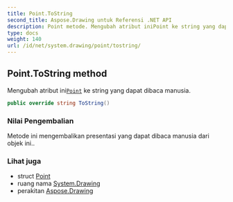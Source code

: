 ```yaml
---
title: Point.ToString
second_title: Aspose.Drawing untuk Referensi .NET API
description: Point metode. Mengubah atribut iniPoint ke string yang dapat dibaca manusia.
type: docs
weight: 140
url: /id/net/system.drawing/point/tostring/
---
```

## Point.ToString method

Mengubah atribut ini[`Point`](../) ke string yang dapat dibaca manusia.

```csharp
public override string ToString()
```

### Nilai Pengembalian

Metode ini mengembalikan presentasi yang dapat dibaca manusia dari objek ini..

### Lihat juga

* struct [Point](../)
* ruang nama [System.Drawing](../../point/)
* perakitan [Aspose.Drawing](../../../)


